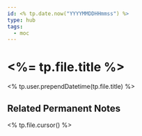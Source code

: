 ```yaml
---
id: <% tp.date.now("YYYYMMDDHHmmss") %>
type: hub
tags:
  - moc
---
```


# <%= tp.file.title %>
<% tp.user.prependDatetime(tp.file.title) %>
## Related Permanent Notes
<% tp.file.cursor() %>